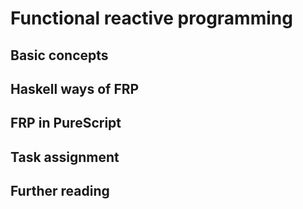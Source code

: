 # Functional reactive programming

## Basic concepts

## Haskell ways of FRP

## FRP in PureScript

## Task assignment

## Further reading
